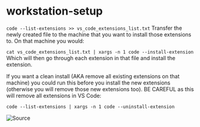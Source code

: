 # workstation-setup

`code --list-extensions >> vs_code_extensions_list.txt`
Transfer the newly created file to the machine that you want to install those extensions to. On that machine you would:

`cat vs_code_extensions_list.txt | xargs -n 1 code --install-extension`
Which will then go through each extension in that file and install the extension.

If you want a clean install (AKA remove all existing extensions on that machine) you could run this before you install the new extensions (otherwise you will remove those new extensions too). BE CAREFUL as this will remove all extensions in VS Code:

`code --list-extensions | xargs -n 1 code --uninstall-extension`

![Source](https://superuser.com/questions/1080682/how-do-i-back-up-my-vs-code-settings-and-list-of-installed-extensions)
